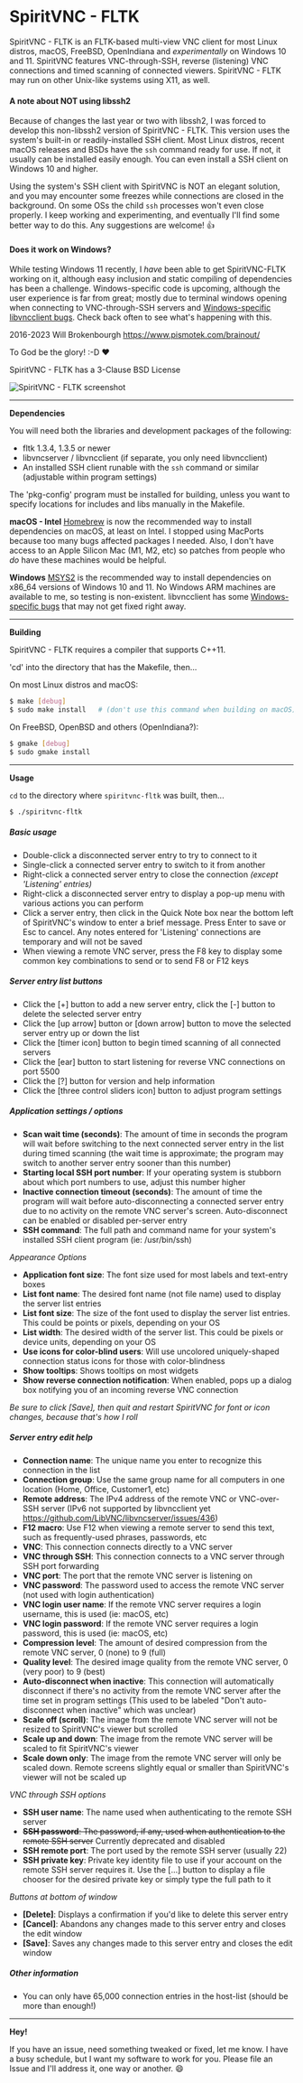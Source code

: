 # SpiritVNC - FLTK
SpiritVNC - FLTK is an FLTK-based multi-view VNC client for most Linux distros, macOS, FreeBSD, OpenIndiana and *experimentally* on Windows 10 and 11.  SpiritVNC features VNC-through-SSH, reverse (listening) VNC connections and timed scanning of connected viewers.  SpiritVNC - FLTK may run on other Unix-like systems using X11, as well.

#### A note about NOT using libssh2
Because of changes the last year or two with libssh2, I was forced to develop this non-libssh2 version of SpiritVNC - FLTK.  This version uses the system's built-in or readily-installed SSH client.  Most Linux distros, recent macOS releases and BSDs have the `ssh` command ready for use.  If not, it usually can be installed easily enough.  You can even install a SSH client on Windows 10 and higher.

Using the system's SSH client with SpiritVNC is NOT an elegant solution, and you may encounter some freezes while connections are closed in the background.  On some OSs the child `ssh` processes won't even close properly.  I keep working and experimenting, and eventually I'll find some better way to do this.  Any suggestions are welcome! 👍

#### Does it work on Windows?
While testing Windows 11 recently, I *have* been able to get SpiritVNC-FLTK working on it, although easy inclusion and static compiling of dependencies has been a challenge.  Windows-specific code is upcoming, although the user experience is far from great; mostly due to terminal windows opening when connecting to VNC-through-SSH servers and [Windows-specific libvncclient bugs](https://github.com/LibVNC/libvncserver/issues?q=is%3Aissue+is%3Aopen+windows).  Check back often to see what's happening with this.

2016-2023 Will Brokenbourgh
https://www.pismotek.com/brainout/

To God be the glory! :-D :heart:

SpiritVNC - FLTK has a 3-Clause BSD License

![SpiritVNC - FLTK screenshot](https://www.pismotek.com/media/spiritvnc-fltk-screenshot-2023-04-07--10-55.png)



- - - -

__Dependencies__

You will need both the libraries and development packages of the following:
- fltk 1.3.4, 1.3.5 or newer
- libvncserver / libvncclient (if separate, you only need libvncclient)
- An installed SSH client runable with the `ssh` command or similar (adjustable within program settings)

The 'pkg-config' program must be installed for building, unless you want to specify locations for includes and libs manually in the Makefile.

**macOS - Intel** [Homebrew](https://brew.sh/) is now the recommended way to install dependencies on macOS, at least on Intel.  I stopped using MacPorts because too many bugs affected packages I needed.  Also, I don't have access to an Apple Silicon Mac (M1, M2, etc) so patches from people who *do* have these machines would be helpful.

**Windows** [MSYS2](https://www.msys2.org/) is the recommended way to install dependencies on x86_64 versions of Windows 10 and 11.  No Windows ARM machines are available to me, so testing is non-existent.  libvncclient has some [Windows-specific bugs](https://github.com/LibVNC/libvncserver/issues?q=is%3Aissue+is%3Aopen+windows) that may not get fixed right away.


- - -

__Building__

SpiritVNC - FLTK requires a compiler that supports C++11.

'cd' into the directory that has the Makefile, then...

On most Linux distros and macOS:
```sh
$ make [debug]
$ sudo make install   # (don't use this command when building on macOS)
```

On FreeBSD, OpenBSD and others (OpenIndiana?):
```sh
$ gmake [debug]
$ sudo gmake install
```
- - -
__Usage__

`cd` to the directory where `spiritvnc-fltk` was built, then...
```sh
$ ./spiritvnc-fltk
```

##### Basic usage
* Double-click a disconnected server entry to try to connect to it
* Single-click a connected server entry to switch to it from another
* Right-click a connected server entry to close the connection *(except 'Listening' entries)*
* Right-click a disconnected server entry to display a pop-up menu with various actions you can perform
* Click a server entry, then click in the Quick Note box near the bottom left of SpiritVNC's window to enter a brief message.  Press Enter to save or Esc to cancel.  Any notes entered for 'Listening' connections are temporary and will not be saved
* When viewing a remote VNC server, press the F8 key to display some common key combinations to send or to send F8 or F12 keys

##### Server entry list buttons
* Click the [+] button to add a new server entry, click the [-] button to delete the selected server entry
* Click the [up arrow] button or [down arrow] button to move the selected server entry up or down the list
* Click the [timer icon] button to begin timed scanning of all connected servers
* Click the [ear] button to start listening for reverse VNC connections on port 5500
* Click the [?] button for version and help information
* Click the [three control sliders icon] button to adjust program settings

##### Application settings / options
* **Scan wait time (seconds)**: The amount of time in seconds the program will wait before switching to the next connected server entry in the list during timed scanning (the wait time is approximate; the program may switch to another server entry sooner than this number)
* **Starting local SSH port number**: If your operating system is stubborn about which port numbers to use, adjust this number higher
* **Inactive connection timeout (seconds)**: The amount of time the program will wait before auto-disconnecting a connected server entry due to no activity on the remote VNC server's screen.  Auto-disconnect can be enabled or disabled per-server entry
* **SSH command**: The full path and command name for your system's installed SSH client program (ie: /usr/bin/ssh)

*Appearance Options*
* **Application font size**: The font size used for most labels and text-entry boxes
* **List font name**: The desired font name (not file name) used to display the server list entries
* **List font size**: The size of the font used to display the server list entries.  This could be points or pixels, depending on your OS
* **List width**: The desired width of the server list.  This could be pixels or device units, depending on your OS
* **Use icons for color-blind users**: Will use uncolored uniquely-shaped connection status icons for those with color-blindness
* **Show tooltips**: Shows tooltips on most widgets
* **Show reverse connection notification**: When enabled, pops up a dialog box notifying you of an incoming reverse VNC connection

*Be sure to click [Save], then quit and restart SpiritVNC for font or icon changes, because that's how I roll*

##### Server entry edit help
* **Connection name**: The unique name you enter to recognize this connection in the list
* **Connection group**: Use the same group name for all computers in one location (Home, Office, Customer1, etc)
* **Remote address**: The IPv4 address of the remote VNC or VNC-over-SSH server (IPv6 not supported by libvncclient yet https://github.com/LibVNC/libvncserver/issues/436)
* **F12 macro**: Use F12 when viewing a remote server to send this text, such as frequently-used phrases, passwords, etc
* **VNC**: This connection connects directly to a VNC server
* **VNC through SSH**: This connection connects to a VNC server through SSH port forwarding
* **VNC port**: The port that the remote VNC server is listening on
* **VNC password**: The password used to access the remote VNC server (not used with login authentication)
* **VNC login user name**: If the remote VNC server requires a login username, this is used (ie: macOS, etc)
* **VNC login password**: If the remote VNC server requires a login password, this is used (ie: macOS, etc)
* **Compression level**: The amount of desired compression from the remote VNC server, 0 (none) to 9 (full)
* **Quality level**: The desired image quality from the remote VNC server, 0 (very poor) to 9 (best)
* **Auto-disconnect when inactive**: This connection will automatically disconnect if there's no activity from the remote VNC server after the time set in program settings (This used to be labeled "Don't auto-disconnect when inactive" which was unclear)
* **Scale off (scroll)**: The image from the remote VNC server will not be resized to SpiritVNC's viewer but scrolled
* **Scale up and down**: The image from the remote VNC server will be scaled to fit SpiritVNC's viewer
* **Scale down only**: The image from the remote VNC server will only be scaled down.  Remote screens slightly equal or smaller than SpiritVNC's viewer will not be scaled up

*VNC through SSH options*
* **SSH user name**: The name used when authenticating to the remote SSH server
* ~~**SSH password**: The password, if any, used when authentication to the remote SSH server~~ Currently deprecated and disabled
* **SSH remote port**: The port used by the remote SSH server (usually 22)
* **SSH private key**: Private key identity file to use if your account on the remote SSH server requires it.  Use the [...] button to display a file chooser for the desired private key or simply type the full path to it

*Buttons at bottom of window*
* **[Delete]**: Displays a confirmation if you'd like to delete this server entry
* **[Cancel]**: Abandons any changes made to this server entry and closes the edit window
* **[Save]**: Saves any changes made to this server entry and closes the edit window

##### Other information

* You can only have 65,000 connection entries in the host-list (should be more than enough!)
- - -

__Hey!__

If you have an issue, need something tweaked or fixed, let me know.  I have a busy schedule, but I want my software to work for you.  Please file an Issue and I'll address it, one way or another. :smile:
